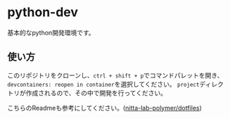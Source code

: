# python-dev

基本的なpython開発環境です。

## 使い方

このリポジトリをクローンし、`ctrl + shift + p`でコマンドパレットを開き、`devcontainers: reopen in container`を選択してください。
`project`ディレクトリが作成されるので、その中で開発を行ってください。

こちらのReadmeも参考にしてください。([nitta-lab-polymer/dotfiles](https://github.com/nitta-lab-polymer/dotfiles))
